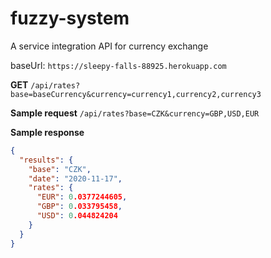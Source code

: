 # fuzzy-system

A service integration API for currency exchange

baseUrl: `https://sleepy-falls-88925.herokuapp.com`

**GET** `/api/rates?base=baseCurrency&currency=currency1,currency2,currency3`

**Sample request** `/api/rates?base=CZK&currency=GBP,USD,EUR`

**Sample response**

```json
{
  "results": {
    "base": "CZK",
    "date": "2020-11-17",
    "rates": {
      "EUR": 0.0377244605,
      "GBP": 0.033795458,
      "USD": 0.044824204
    }
  }
}
```
